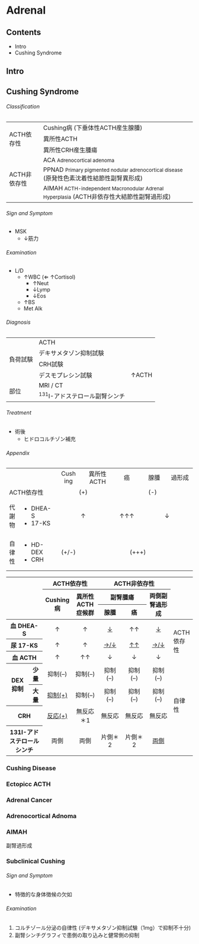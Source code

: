 <!--
Filename:	Adrenal.md
Project:	/Users/shume/Developer/mnemosyne/docs/MMB/docs/d_Endo
Authors:	shumez <https://github.com/shumez>
Created:	2019-04-03 17:29:34
Modified:	2020-01-12 16:01:46
-----
Copyright (c) 2020 shumez
-->

# Adrenal

## Contents

- Intro
- Cushing Syndrome


## Intro

<!-- <h6 id='intro-def'>Definition</h6> -->
<!-- <h6 id='intro-eti'>Etiology</h6> -->
<!-- <h6 id='intro-epi'>Epidemiology</h6> -->
<!-- <h6 id='intro-cls'>Classification</h6> -->
<!-- <h6 id='intro-sx'>Sign and Symptom</h6> -->
<!-- <h6 id='intro-cmp'>Complication</h6> -->
<!-- <h6 id='intro-ex'>Examination</h6> -->
<!-- <h6 id='intro-dx'>Diagnosis</h6> -->
<!-- <h6 id='intro-tx'>Treatment</h6> -->
<!-- <h6 id='intro-prg'>Prognosis</h6> -->
<!-- <h6 id='intro-app'>Appendix</h6> -->

## Cushing Syndrome

<!-- <h6 id='cushing-def'>Definition</h6> -->
<!-- <h6 id='cushing-eti'>Etiology</h6> -->
<!-- <h6 id='cushing-epi'>Epidemiology</h6> -->
<h6 id='cushing-cls'>Classification</h6>

<table>
	<tbody>
		<tr>
			<td rowspan="3">ACTH依存性</td>
			<td>Cushing病 (下垂体性ACTH産生腺腫)</td>
		</tr>
		<tr>
			<td>異所性ACTH</td>
		</tr>
		<tr>
			<td>異所性CRH産生腫瘍</td>
		</tr>
		<tr>
			<td rowspan="3">ACTH非依存性</td>
			<td>ACA <small>Adrenocortical adenoma</small></td>
			<td></td>
		</tr>
		<tr>
			<td>PPNAD <small>Primary pigmented nodular adrenocortical disease</small> (原発性色素沈着性結節性副腎異形成)</td>
		</tr>
		<tr>
			<td>AIMAH <small>ACTH-independent Macronodular Adrenal Hyperplasia</small> (ACTH非依存性大結節性副腎過形成)</td>
		</tr>
	</tbody>
</table>

<h6 id='cushing-sx'>Sign and Symptom</h6>

- MSK
	- ↓筋力

<!-- <h6 id='cushing-cmp'>Complication</h6> -->
<h6 id='cushing-ex'>Examination</h6>

- L/D
	- ↑WBC (⇐ ↑Cortisol)
		- ↑Neut
		- ↓Lymp
		- ↓Eos
	- ↑BS
	- Met Alk

<h6 id='cushing-dx'>Diagnosis</h6>

<table>
	<tbody>
		<tr>
			<td rowspan="4">負荷試験</td>
			<td>ACTH</td>
			<td></td>
		</tr>
		<tr>
			<td>デキサメタゾン抑制試験</td>
			<td></td>
		</tr>
		<tr>
			<td>CRH試験</td>
			<td></td>
		</tr>
		<tr>
			<td>デスモプレシン試験</td>
			<td>&uarr;ACTH</td>
		</tr>
		<tr>
			<td rowspan="2">部位</td>
			<td>MRI / CT</td>
			<td></td>
		</tr>
		<tr>
			<td><sup>131</sup>I-アドステロール副腎シンチ</td>
			<td></td>
		</tr>
	</tbody>
</table>

<h6 id='cushing-tx'>Treatment</h6>

- 術後
	- ヒドロコルチゾン補充

<!-- <h6 id='cushing-prg'>Prognosis</h6> -->
<h6 id='cushing-app'>Appendix</h6>

<table>
	<tbody>
		<tr align="center">
			<td width="10%" colspan="2"></td>
			<td width="18%">Cush<br>ing</td>
			<td width="18%">異所性 ACTH</td>
			<td width="18%">癌</td>
			<td width="18%">腺腫</td>
			<td width="18%">過形成</td>
		</tr>
		<tr>
			<td colspan="2">ACTH依存性</td>
			<td colspan="2" align="center">(+)</td>
			<td colspan="3" align="center">(-)</td>
		</tr>
		<tr>
			<td>代謝物</td>
			<td>
				<ul>
					<li>DHEA-S</li>
					<li>17-KS</li>
				</ul>
			</td>
			<td colspan="2" align="center">&uarr;<!-- (+) --></td>
			<td align="center">&uarr;&uarr;&uarr;<!-- (+++) --></td>
			<td colspan="2" align="center">&darr;<!-- (-) --></td>
		</tr>
		<tr>
			<td>自律性</td>
			<td>
				<ul>
					<li>HD-DEX</li>
					<li>CRH</li>
				</ul>
			</td>
			<td align="center">(+/-)</td>
			<td colspan="4" align="center">(+++)</td>
		</tr>
	</tbody>
</table>

<table>
	<thead>
		<tr>
			<th width="20%" colspan="2" rowspan="3" valign="top"><!-- ホルモン測定および負荷試験 --></th>
			<th colspan="2">ACTH依存性</th>
			<th colspan="3">ACTH非依存性</th>
			<th width="10%" rowspan="3"></th>
		</tr>
		<tr>
			<th rowspan="2" width="14%">Cushing病</th>
			<th rowspan="2" width="14%">異所性ACTH症候群</th>
			<th colspan="2" width="28%">副腎腫瘍</th>
			<th rowspan="2" width="14%">両側副腎過形成</th>
		</tr>
		<tr>
			<th width="14%">腺腫</th>
			<th width="14%">癌</th>
		</tr>
	</thead>
	<tbody>
		<!-- 
		<tr>
			<th colspan="2">血清コルチゾール</th>
			<td>↑</td>
			<td>↑</td>
			<td>↑</td>
			<td>↑</td>
			<td>↑</td>
			<td rowspan="2">Cortisol</td>
		</tr>
		<tr>
			<th colspan="2">尿中遊離コルチゾール</th>
			<td>↑</td>
			<td>↑</td>
			<td>↑</td>
			<td>↑</td>
			<td>↑</td>
		</tr> 
		-->
		<tr>
			<th colspan="2">血 <!-- 清 -->DHEA-S</th>
			<td align="center">↑</td>
			<td align="center">↑</td>
			<td align="center"><u>↓</u></td>
			<td align="center">↑↑</td>
			<td align="center"><u>↓</u></td>
			<td rowspan="3">ACTH依存性</td>
		</tr>
		<tr>
			<th colspan="2">尿 <!-- 中 -->17-KS</th>
			<td align="center">↑</td>
			<td align="center">↑</td>
			<td align="center"><u>→/↓</u></td>
			<td align="center"><u>↑↑</u></td>
			<td align="center"><u>→/↓</u></td>
		</tr>
		<tr>
			<th colspan="2">血 <!-- 中 -->ACTH</th>
			<td align="center">↑</td>
			<td align="center">↑↑</td>
			<td align="center">↓</td>
			<td align="center">↓</td>
			<td align="center">↓</td>
		</tr>
		<tr>
			<th rowspan="2">DEX<!-- デキサメタゾン -->抑制<!-- 試験 --></th>
			<th>少量</th>
			<td align="center">抑制(–)<!-- なし --></td>
			<td align="center">抑制(–)<!-- なし --></td>
			<td align="center">抑制(–)<!-- なし --></td>
			<td align="center">抑制(–)<!-- なし --></td>
			<td align="center">抑制(–)<!-- なし --></td>
		</tr>
		<tr>
			<th>大量</th>
			<td align="center"><u>抑制(+)<!-- あり --></u></td>
			<td align="center">抑制(–)<!-- なし --></td>
			<td align="center">抑制(–)<!-- なし --></td>
			<td align="center">抑制(–)<!-- なし --></td>
			<td align="center">抑制(–)<!-- なし --></td>
			<td rowspan="2">自律性</td>
		</tr>
		<tr>
			<th colspan="2">CRH<!-- 試験 --></th>
			<td align="center"><u>反応(+)<!-- あり --></u></td>
			<td align="center">無反応<br>
				＊1</td>
			<td align="center">無反応</td>
			<td align="center">無反応</td>
			<td align="center">無反応</td>
		</tr>
		<tr>
			<th colspan="2">131I-アドステロール<!-- 副腎 -->シンチ<!-- グラフィ --></th>
			<td align="center">両側</td>
			<td align="center">両側</td>
			<td align="center">片側＊2</td>
			<td align="center">片側＊2</td>
			<td align="center"><u>両側</u></td>
		</tr>
	</tbody>
</table>

### Cushing Disease

### Ectopicc ACTH

### Adrenal Cancer

### Adrenocortical Adnoma

### AIMAH

副腎過形成

### Subclinical Cushing 

<!-- <h6 id='subclinical_cushing-def'>Definition</h6> -->
<!-- <h6 id='subclinical_cushing-eti'>Etiology</h6> -->
<!-- <h6 id='subclinical_cushing-epi'>Epidemiology</h6> -->
<!-- <h6 id='subclinical_cushing-cls'>Classification</h6> -->
<h6 id='subclinical_cushing-sx'>Sign and Symptom</h6>

- 特徴的な身体徴候の欠如

<!-- <h6 id='subclinical_cushing-cmp'>Complication</h6> -->
<h6 id='subclinical_cushing-ex'>Examination</h6>

1. コルチゾール分泌の自律性 (デキサメタゾン抑制試験（1mg）で抑制不十分)
2. 副腎シンチグラフィで患側の取り込みと健常側の抑制

<!-- <h6 id='subclinical_cushing-dx'>Diagnosis</h6> -->
<!-- <h6 id='subclinical_cushing-tx'>Treatment</h6> -->
<!-- <h6 id='subclinical_cushing-prg'>Prognosis</h6> -->
<!-- <h6 id='subclinical_cushing-app'>Appendix</h6> -->


## 

<!-- ## -->
<!-- <h6 id='-def'>Definition</h6> -->
<!-- <h6 id='-eti'>Etiology</h6> -->
<!-- <h6 id='-epi'>Epidemiology</h6> -->
<!-- <h6 id='-cls'>Classification</h6> -->
<!-- <h6 id='-sx'>Sign and Symptom</h6> -->
<!-- <h6 id='-cmp'>Complication</h6> -->
<!-- <h6 id='-ex'>Examination</h6> -->
<!-- <h6 id='-dx'>Diagnosis</h6> -->
<!-- <h6 id='-tx'>Treatment</h6> -->
<!-- <h6 id='-prg'>Prognosis</h6> -->
<!-- <h6 id='-app'>Appendix</h6> -->

<!-- ref -->


## 






<!-- <style type="text/css">
	img{width: 50%; float: right;}
</style> -->